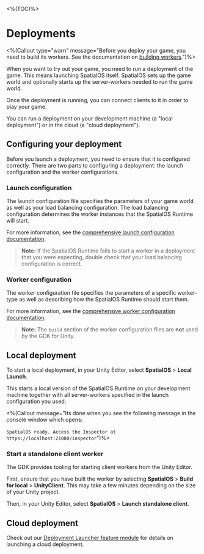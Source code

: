 <%(TOC)%>

# Deployments

<%(Callout type="warn" message="Before you deploy your game, you need to build its workers. See the documentation on [building workers]({{urlRoot}}/modules/build-system/editor-menu).")%>

When you want to try out your game, you need to run a deployment of the game. This means launching SpatialOS itself. SpatialOS sets up the game world and optionally starts up the server-workers needed to run the game world.

Once the deployment is running, you can connect clients to it in order to play your game.

You can run a deployment on your development machine (a "local deployment") or in the cloud (a "cloud deployment").

## Configuring your deployment

Before you launch a deployment, you need to ensure that it is configured correctly. There are two parts to configuring a deployment: the launch configuration and the worker configurations.

### Launch configuration

The launch configuration file specifies the parameters of your game world as well as your load balancing configuration. The load balancing configuration determines the worker instances that the SpatialOS Runtime will start.

For more information, see the [comprehensive launch configuration documentation](https://docs.improbable.io/reference/latest/shared/project-layout/launch-config#launch-configuration-file).

> **Note:** If the SpatialOS Runtime fails to start a worker in a deployment that you were expecting, double check that your load balancing configuration is correct.

### Worker configuration

The worker configuration file specifies the parameters of a specific worker-type as well as describing how the SpatialOS Runtime should start them. 

For more information, see the [comprehensive worker configuration documentation](https://docs.improbable.io/reference/latest/shared/project-layout/introduction#configuration-file).

> **Note:** The `build` section of the worker configuration files are **not** used by the GDK for Unity.

## Local deployment

To start a local deployment, in your Unity Editor, select **SpatialOS** > **Local Launch**.

This starts a local version of the SpatialOS Runtime on your development machine together with all server-workers specified in the launch configuration you used.

<%(Callout message="Its done when you see the following message in the console window which opens:<br/><br/>```SpatialOS ready. Access the Inspector at https://localhost:21000/inspector```")%>

### Start a standalone client worker

The GDK provides tooling for starting client workers from the Unity Editor. 

First, ensure that you have built the worker by selecting **SpatialOS** > **Build for local** > **UnityClient**. This may take a few minutes depending on the size of your Unity project.

Then, in your Unity Editor,  select **SpatialOS** > **Launch standalone client**.

## Cloud deployment

Check out our [Deployment Launcher feature module]({{urlRoot}}/modules/deployment-launcher/overview) for details on launching a cloud deployment.
